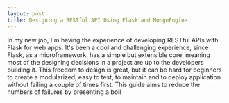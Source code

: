 ```yaml
---
layout: post
title: Designing a RESTful API Using Flask and MongoEngine
---
```


In my new job, I'm having the experience of developing RESTful APIs with Flask for web apps. It's been a cool and challenging experience, since Flask, as a microframework, has a simple but extensible core, meaning most of the designing decisions in a project are up to the developers building it. This freedom to design is great, but it can be hard for beginners to create a modularized, easy to test, to maintain and to deploy application without failing a couple of times first. This guide aims to reduce the numbers of failures by presenting a boil
